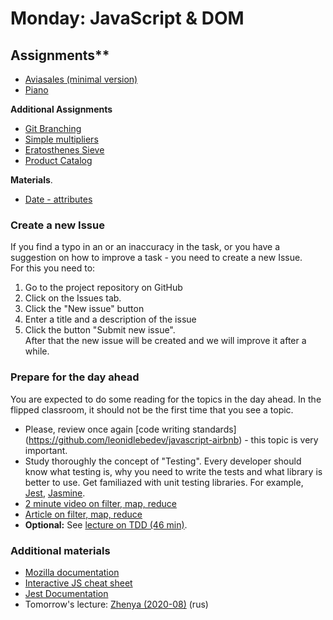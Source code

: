 # Monday: JavaScript & DOM

## Assignments**
- [Aviasales (minimal version)](https://github.com/Elbrus-Bootcamp/core-js-base-aviasales/tree/master-eng)
- [Piano](https://github.com/Elbrus-Bootcamp/core-js-base-piano/tree/master-eng)

**Additional Assignments**

- [Git Branching](https://learngitbranching.js.org/?locale=en_EN)
- [Simple multipliers](.../.../.../extra-algorithm-prime-factors)
- [Eratosthenes Sieve](https://github.com/Elbrus-Bootcamp/extra-algorithm-prime-factors-eratosthenes/tree/master-eng)
- [Product Catalog](https://github.com/Elbrus-Bootcamp/js-core-catalog/tree/master-eng)

**Materials**.
- [Date - attributes](https://developer.mozilla.org/en/docs/Web/Guide/HTML/Using_data_attributes)


### Create a new Issue
If you find a typo in an or an inaccuracy in the task, or you have a suggestion on how to improve a task - you need to create a new Issue.  
For this you need to:
1. Go to the project repository on GitHub
2. Click on the Issues tab.
3. Click the "New issue" button
4. Enter a title and a description of the issue
5. Click the button "Submit new issue".  
After that the new issue will be created and we will improve it after a while.


### Prepare for the day ahead
You are expected to do some reading for the topics in the day ahead. In the flipped classroom, it should not be the first time that you see a topic.

- Please, review once again [code writing standards] (https://github.com/leonidlebedev/javascript-airbnb) - this topic is very important. 
- Study thoroughly the concept of "Testing". Every developer should know what testing is, why you need to write the tests and what library is better to use. Get familiazed with unit testing libraries. For example, [Jest](https://jestjs.io/en/), [Jasmine](https://jasmine.github.io/). 
 - [2 minute video on filter, map, reduce](https://www.youtube.com/watch?v=PZvHZJVeYdw)
 - [Article on filter, map, reduce](https://www.freecodecamp.org/news/javascript-map-reduce-and-filter-explained-with-examples/)
 - **Optional:** See [lecture on TDD (46 min)](https://youtu.be/jzkQWe0uROo).


### Additional materials

- [Mozilla documentation](https://developer.mozilla.org/en/docs/Web/JavaScript)
- [Interactive JS cheat sheet](https://htmlcheatsheet.com/js)
- [Jest Documentation](https://jestjs.io/docs/en/getting-started)
- Tomorrow's lecture: [Zhenya (2020-08)](https://www.youtube.com/watch?v=3I6a1h5f8YQ&list=PL8NGcSL3ZP-_tTReN_spNfCi-6D4Ox-0o&index=3&t=0s) (rus)
